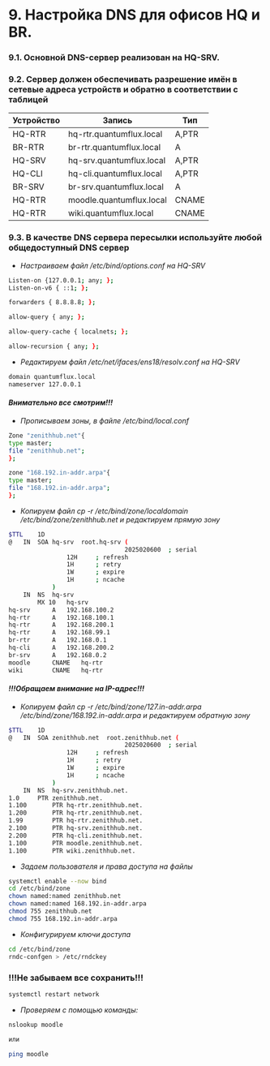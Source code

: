 # 9. Настройка DNS для офисов HQ и BR. 
### 9.1. Основной DNS-сервер реализован на HQ-SRV.
### 9.2. Сервер должен обеспечивать разрешение имён в сетевые адреса устройств и обратно в соответствии с таблицей
| Устройство | Запись | Тип |
|------------|--------|-----| 
| HQ-RTR | hq-rtr.quantumflux.local | A,PTR 
| BR-RTR | br-rtr.quantumflux.local | A 
| HQ-SRV | hq-srv.quantumflux.local | A,PTR 
| HQ-CLI | hq-cli.quantumflux.local | A,PTR 
| BR-SRV | br-srv.quantumflux.local | A 
| HQ-RTR | moodle.quantumflux.local | CNAME 
| HQ-RTR | wiki.quantumflux.local | CNAME 

### 9.3. В качестве DNS сервера пересылки используйте любой общедоступный DNS сервер 

- *Настраиваем файл /etc/bind/options.conf на HQ-SRV*
```bash
Listen-on {127.0.0.1; any; };
Listen-on-v6 { ::1; };

forwarders { 8.8.8.8; };

allow-query { any; };

allow-query-cache { localnets; };

allow-recursion { any; };
```
- *Редактируем файл /etc/net/ifaces/ens18/resolv.conf на HQ-SRV*
```bash
domain quantumflux.local
nameserver 127.0.0.1
```
#### *Внимательно все смотрим!!!*

- *Прописываем зоны, в файле /etc/bind/local.conf*
```bash
Zone "zenithhub.net"{
type master;
file "zenithhub.net";
};

zone "168.192.in-addr.arpa"{
type master;
file "168.192.in-addr.arpa";
};
```
- *Копируем файл cp -r /etc/bind/zone/localdomain /etc/bind/zone/zenithhub.net
и редактируем прямую зону*
```bash
$TTL	1D
@	IN	SOA	hq-srv  root.hq-srv (
                                2025020600	; serial
				12H		; refresh
				1H		; retry
				1W		; expire
				1H		; ncache
			)
	IN	NS	hq-srv
		MX 10	hq-srv
hq-srv		A	192.168.100.2
hq-rtr		A	192.168.100.1
hq-rtr		A	192.168.200.1
hq-rtr		A	192.168.99.1
br-rtr		A	192.168.0.1
hq-cli		A	192.168.200.2
br-srv		A	192.168.0.2
moodle		CNAME	hq-rtr
wiki		CNAME	hq-rtr
```
#### *!!!Обращаем внимание на IP-адрес!!!*

- *Копируем файл cp -r /etc/bind/zone/127.in-addr.arpa /etc/bind/zone/168.192.in-addr.arpa и редактируем обратную зону*
```bash
$TTL	1D
@	IN	SOA	zenithhub.net  root.zenithhub.net (
                                2025020600	; serial
				12H		; refresh
				1H		; retry
				1W		; expire
				1H		; ncache
			)
	IN	NS	hq-srv.zenithhub.net.
1.0		PTR	zenithhub.net.
1.100		PTR	hq-rtr.zenithhub.net.
1.200		PTR	hq-rtr.zenithhub.net.
1.99		PTR	hq-rtr.zenithhub.net.
2.100		PTR	hq-srv.zenithhub.net.
2.200		PTR	hq-cli.zenithhub.net.
1.100		PTR	moodle.zenithhub.net.
1.100		PTR	wiki.zenithhub.net.
```
- *Задаем пользователя и права доступа на файлы*
```bash
systemctl enable --now bind
cd /etc/bind/zone
chown named:named zenithhub.net
chown named:named 168.192.in-addr.arpa
chmod 755 zenithhub.net
chmod 755 168.192.in-addr.arpa
```
- *Конфигурируем ключи доступа*
```bash
cd /etc/bind/zone
rndc-confgen > /etc/rndckey
```
### !!!Не забываем все сохранить!!!
```bash
systemctl restart network
```

- *Проверяем с помощью команды:*
```bash
nslookup moodle

или 

ping moodle
```

